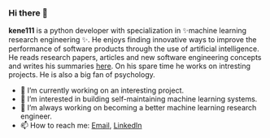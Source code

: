 ### Hi there 👋


**kene111** is a python developer with specialization in ✨machine learning research engineering ✨. He enjoys finding innovative ways to improve the performance of software products through the use of artificial intelligence. He reads research papers, articles and new software engineering concepts and  writes his summaries [here](https://kenechiojukwu.medium.com/). On his spare time he works on intresting projects. He is also a big fan of psychology. 


- 🔭 I’m currently working on an interesting project.
- 🌱 I’m interested in building self-maintaining machine learning systems.
- 🤔 I’m always working on becoming a better machine learning research engineer.
- 📫 How to reach me: [Email](kenechiojukwu@gmail.com),  [LinkedIn](https://www.linkedin.com/in/kenechi-ojukwu-413272173/)


